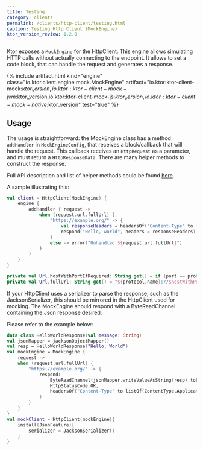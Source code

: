 ```yaml
---
title: Testing
category: clients
permalink: /clients/http-client/testing.html
caption: Testing Http Client (MockEngine)
ktor_version_review: 1.2.0
---
```


Ktor exposes a `MockEngine` for the HttpClient. This engine allows simulating HTTP calls without actually connecting to the endpoint. It allows to set a code block, that can handle the request and generates a response.

{% include artifact.html kind="engine" class="io.ktor.client.engine.mock.MockEngine" artifact="io.ktor:ktor-client-mock:$ktor_version,io.ktor:ktor-client-mock-jvm:$ktor_version,io.ktor:ktor-client-mock-js:$ktor_version,io.ktor:ktor-client-mock-native:$ktor_version" test="true" %}

## Usage

The usage is straightforward: the MockEngine class has a method `addHandler` in `MockEngineConfig`, that receives a block/callback that will handle the request. This callback receives an `HttpRequest` as a parameter, and must return a `HttpResponseData`. There are many helper methods to construct the response.

Full API description and list of helper methods could be found [here](https://api.ktor.io/{{site.ktor_version}}/io.ktor.client.engine.mock/).

A sample illustrating this:

```kotlin
val client = HttpClient(MockEngine) {
    engine {
        addHandler { request ->
            when (request.url.fullUrl) {
                "https://example.org/" -> {
                    val responseHeaders = headersOf("Content-Type" to listOf(ContentType.Text.Plain.toString()))
                    respond("Hello, world", headers = responseHeaders)
                }
                else -> error("Unhandled ${request.url.fullUrl}")
            }
        }
    }
}

private val Url.hostWithPortIfRequired: String get() = if (port == protocol.defaultPort) host else hostWithPort
private val Url.fullUrl: String get() = "${protocol.name}://$hostWithPortIfRequired$fullPath"
```

If your HttpClient uses a serializer to parse the response, such as the JacksonSerializer, this should be mirrored in the HttpClient used for mocking. The MockEngine should respond with a ByteReadChannel containing the Json response desired.

Please refer to the example below:

```kotlin
data class HelloWorldResponse(val message: String)
val jsonMapper = jacksonObjectMapper()
val resp = HelloWorldResponse("Hello, World")
val mockEngine = MockEngine {
    request ->
    when (request.url.fullUrl) {
        "https://example.org/" -> {
            respond(
                ByteReadChannel(jsonMapper.writeValueAsString(resp).toByteArray(Charsets.UTF_8)),
                HttpStatusCode.OK,
                headersOf("Content-Type" to listOf(ContentType.Application.Json.toString()))
            )
        }
    }
}
val mockClient = HttpClient(mockEngine){
    install(JsonFeature){
        serializer = JacksonSerializer()
    }
}
```

